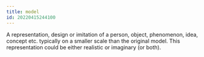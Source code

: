 ```yaml
---
title: model
id: 20220415244100
---
```


A representation, design or imitation of a person, object, phenomenon, idea, concept etc. typically on a smaller scale than the original model. This representation could be either realistic or imaginary (or both).
